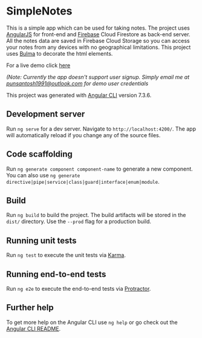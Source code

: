 # SimpleNotes
This is a simple app which can be used for taking notes. The project uses [AngularJS](https://angular.io/) for front-end and [Firebase](https://firebase.google.com/) Cloud Firestore as back-end server. All the notes data are saved in Firebase Cloud Storage so you can access your notes from any devices with no geographical limitations. This project uses [Bulma](https://bulma.io/) to decorate the html elements.

For a live demo click [here](https://notes-85edb.firebaseapp.com/notes)

*(Note: Currently the app doesn't support user signup. Simply email me at punsantosh1991@outlook.com for demo user credentials*

This project was generated with [Angular CLI](https://github.com/angular/angular-cli) version 7.3.6.

## Development server

Run `ng serve` for a dev server. Navigate to `http://localhost:4200/`. The app will automatically reload if you change any of the source files.

## Code scaffolding

Run `ng generate component component-name` to generate a new component. You can also use `ng generate directive|pipe|service|class|guard|interface|enum|module`.

## Build

Run `ng build` to build the project. The build artifacts will be stored in the `dist/` directory. Use the `--prod` flag for a production build.

## Running unit tests

Run `ng test` to execute the unit tests via [Karma](https://karma-runner.github.io).

## Running end-to-end tests

Run `ng e2e` to execute the end-to-end tests via [Protractor](http://www.protractortest.org/).

## Further help

To get more help on the Angular CLI use `ng help` or go check out the [Angular CLI README](https://github.com/angular/angular-cli/blob/master/README.md).
